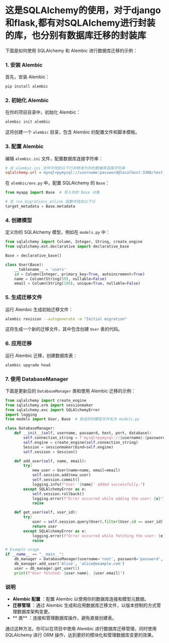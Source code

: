 # 这是SQLAlchemy的使用，对于django和flask,都有对SQLAlchemy进行封装的库，也分别有数据库迁移的封装库
下面是如何使用 SQLAlchemy 和 Alembic 进行数据库迁移的示例：
### 1. 安装 Alembic

首先，安装 Alembic：

```bash
pip install alembic
```


### 2. 初始化 Alembic

在你的项目目录中，初始化 Alembic：

```bash
alembic init alembic
```



这将创建一个 `alembic` 目录，包含 Alembic 的配置文件和脚本模板。
### 3. 配置 Alembic

编辑 `alembic.ini` 文件，配置数据库连接字符串：

```ini
# 在 alembic.ini 文件中找到以下行并修改为你的数据库连接字符串
sqlalchemy.url = mysql+pymysql://username:password@localhost:3306/test_db
```



在 `alembic/env.py` 中，配置 SQLAlchemy 的 `Base`：

```python
from myapp import Base  # 导入你的 Base 对象

# 在 run_migrations_online 函数中找到以下行
target_metadata = Base.metadata
```


### 4. 创建模型

定义你的 SQLAlchemy 模型，例如在 `models.py` 中：

```python
from sqlalchemy import Column, Integer, String, create_engine
from sqlalchemy.ext.declarative import declarative_base

Base = declarative_base()

class User(Base):
    __tablename__ = 'users'
    id = Column(Integer, primary_key=True, autoincrement=True)
    name = Column(String(50), nullable=False)
    email = Column(String(100), unique=True, nullable=False)
```


### 5. 生成迁移文件

运行 Alembic 生成初始迁移文件：

```bash
alembic revision --autogenerate -m "Initial migration"
```



这将生成一个新的迁移文件，其中包含创建 `User` 表的代码。
### 6. 应用迁移

运行 Alembic 迁移，创建数据库表：

```bash
alembic upgrade head
```


### 7. 使用 DatabaseManager

下面是更新后的 `DatabaseManager` 类和使用 Alembic 迁移的示例：

```python
from sqlalchemy import create_engine
from sqlalchemy.orm import sessionmaker
from sqlalchemy.exc import SQLAlchemyError
import logging
from models import User, Base  # 假设你的模型文件名为 models.py

class DatabaseManager:
    def __init__(self, username, password, host, port, database):
        self.connection_string = f'mysql+pymysql://{username}:{password}@{host}:{port}/{database}'
        self.engine = create_engine(self.connection_string)
        Session = sessionmaker(bind=self.engine)
        self.session = Session()

    def add_user(self, name, email):
        try:
            new_user = User(name=name, email=email)
            self.session.add(new_user)
            self.session.commit()
            logging.info(f"User '{name}' added successfully.")
        except SQLAlchemyError as e:
            self.session.rollback()
            logging.error(f"Error occurred while adding the user: {e}")
            raise

    def get_user(self, user_id):
        try:
            user = self.session.query(User).filter(User.id == user_id).one()
            return user
        except SQLAlchemyError as e:
            logging.error(f"Error occurred while fetching the user: {e}")
            raise

# Example usage
if __name__ == "__main__":
    db_manager = DatabaseManager(username='root', password='password', host='localhost', port=3306, database='test_db')
    db_manager.add_user('Alice', 'alice@example.com')
    user = db_manager.get_user(1)
    print(f"User fetched: {user.name}, {user.email}")
```


### 说明 
- **Alembic 配置** ：配置 Alembic 以使用你的数据库连接和模型元数据。 
- **迁移管理** ：通过 Alembic 生成和应用数据库迁移文件，以版本控制的方式管理数据库架构变更。 
- ** 类** ：连接和管理数据库操作，避免直接创建表。

通过这种方法，你可以在项目中使用 Alembic 进行数据库迁移管理，同时使用 SQLAlchemy 进行 ORM 操作，达到更好的模块化和管理数据库变更的效果。



